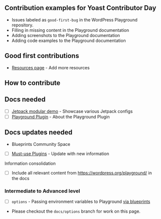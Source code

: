 ## Contribution examples for Yoast Contributor Day
- Issues labeled as `good-first-bug` in the WordPress Playground repository. 
- Filling in missing content in the Playground documentation
- Adding screenshots to the Playground documentation
- Adding code examples to the Playground documentation

## Good first contributions
- [Resources page](./resources.md) - Add more resources

## How to contribute

## Docs needed
- [ ] [Jetpack modular demo](./qr-code-demos/jetpack.md) - Showcase various Jetpack configs
- [ ] [Playground Plugin](./playground-tools/playground-plugin/README.md) - About the Playground Plugin
  
## Docs updates needed
- Blueprints Community Space
 - [ ] [Must-use Plugins](./mu-plugins.md) - Update with new information


Information consolidation
- [ ] Include all relevant content from https://wordpress.org/playground/ in the docs

### Intermediate to Advanced level
- [ ] `options` - Passing environment variables to Playground [via blueprints](./options.md)
 - Please checkout the `docs/options` branch for work on this page.